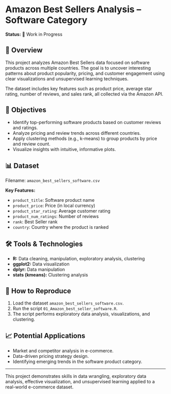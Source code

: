 # Amazon Best Sellers Analysis – Software Category  
**Status:** 🚧 Work in Progress

## 📌 Overview  
This project analyzes Amazon Best Sellers data focused on software products across multiple countries. The goal is to uncover interesting patterns about product popularity, pricing, and customer engagement using clear visualizations and unsupervised learning techniques.

The dataset includes key features such as product price, average star rating, number of reviews, and sales rank, all collected via the Amazon API.

## 🎯 Objectives  
- Identify top-performing software products based on customer reviews and ratings.  
- Analyze pricing and review trends across different countries.  
- Apply clustering methods (e.g., k-means) to group products by price and review count.  
- Visualize insights with intuitive, informative plots.

## 📊 Dataset  
Filename: `amazon_best_sellers_software.csv`  

**Key Features:**  
- `product_title`: Software product name  
- `product_price`: Price (in local currency)  
- `product_star_rating`: Average customer rating  
- `product_num_ratings`: Number of reviews  
- `rank`: Best Seller rank  
- `country`: Country where the product is ranked

## 🛠️ Tools & Technologies  
- **R:** Data cleaning, manipulation, exploratory analysis, clustering  
- **ggplot2:** Data visualization  
- **dplyr:** Data manipulation  
- **stats (kmeans):** Clustering analysis  

## 📁 How to Reproduce  
1. Load the dataset `amazon_best_sellers_software.csv`.  
2. Run the script `01_Amazon_best_seller_software.R`.  
3. The script performs exploratory data analysis, visualizations, and clustering.

## 📈 Potential Applications  
- Market and competitor analysis in e-commerce.  
- Data-driven pricing strategy design.  
- Identifying emerging trends in the software product category.

---

This project demonstrates skills in data wrangling, exploratory data analysis, effective visualization, and unsupervised learning applied to a real-world e-commerce dataset.

